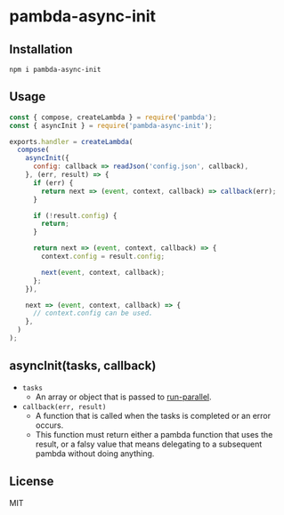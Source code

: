 # pambda-async-init

## Installation

```
npm i pambda-async-init
```

## Usage

``` javascript
const { compose, createLambda } = require('pambda');
const { asyncInit } = require('pambda-async-init');

exports.handler = createLambda(
  compose(
    asyncInit({
      config: callback => readJson('config.json', callback),
    }, (err, result) => {
      if (err) {
        return next => (event, context, callback) => callback(err);
      }

      if (!result.config) {
        return;
      }

      return next => (event, context, callback) => {
        context.config = result.config;

        next(event, context, callback);
      };
    }),

    next => (event, context, callback) => {
      // context.config can be used.
    },
  )
);
```

## asyncInit(tasks, callback)

- `tasks`
    - An array or object that is passed to [run-parallel](https://github.com/feross/run-parallel).
- `callback(err, result)`
    - A function that is called when the tasks is completed or an error occurs.
    - This function must return either a pambda function that uses the result, or a falsy value that means delegating to a subsequent pambda without doing anything.

## License

MIT
